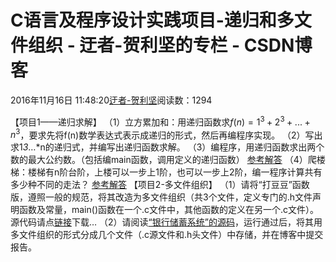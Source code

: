 
# C语言及程序设计实践项目-递归和多文件组织 - 迂者-贺利坚的专栏 - CSDN博客

2016年11月16日 11:48:20[迂者-贺利坚](https://me.csdn.net/sxhelijian)阅读数：1294


【项目1——递归求解】
（1）立方累加和：用递归函数求$f(n)=1^3+2^3+...+n^3$，要求先将f(n)数学表达式表示成递归的形式，然后再编程序实现。
（2）写出求1*3*…*n的递归式，并编写出递归函数求解。
（3）编程序，用递归函数求出两个数的最大公约数。（包括编main函数，调用定义的递归函数）
[参考解答](http://blog.csdn.net/sxhelijian/article/details/46731557)
（4）爬楼梯：楼梯有n阶台阶，上楼可以一步上1阶，也可以一步上2阶，编一程序计算共有多少种不同的走法？
[参考解答](http://blog.csdn.net/sxhelijian/article/details/53189662)
【项目2-多文件组织】
（1）请将“打豆豆”函数版，遵照一般的规范，将其改造为多文件组织（共3个文件，定义专门的.h文件声明函数及常量，main()函数在一个.c文件中，其他函数的定义在另一个.c文件）。
源代码请点[链接](http://blog.csdn.net/sxhelijian/article/details/53184956)下载…
（2）请阅读[“银行储蓄系统”的源码](http://blog.csdn.net/sxhelijian/article/details/43709449)，运行通过后，将其用多文件组织的形式分成几个文件（.c源文件和.h头文件）中存储，并在博客中提交报告。

